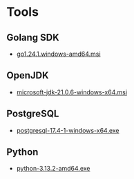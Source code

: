 # Tools

## Golang SDK

- [go1.24.1.windows-amd64.msi](https://go.dev/dl/go1.24.1.windows-amd64.msi)

## OpenJDK

- [microsoft-jdk-21.0.6-windows-x64.msi](https://aka.ms/download-jdk/microsoft-jdk-21.0.6-windows-x64.msi)

## PostgreSQL

- [postgresql-17.4-1-windows-x64.exe](https://get.enterprisedb.com/postgresql/postgresql-17.4-1-windows-x64.exe)

## Python

- [python-3.13.2-amd64.exe](https://www.python.org/ftp/python/3.13.2/python-3.13.2-amd64.exe)
